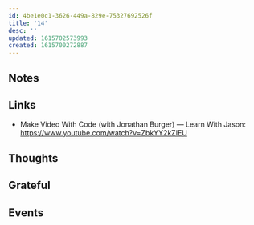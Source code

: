 ```yaml
---
id: 4be1e0c1-3626-449a-829e-75327692526f
title: '14'
desc: ''
updated: 1615702573993
created: 1615700272887
---
```


## Notes

## Links

- Make Video With Code (with Jonathan Burger) — Learn With Jason:
  https://www.youtube.com/watch?v=ZbkYY2kZIEU

## Thoughts

## Grateful

## Events

